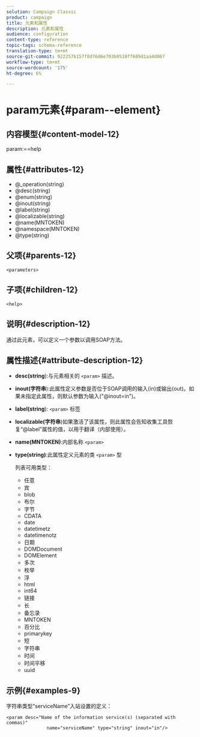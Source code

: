 ```yaml
---
solution: Campaign Classic
product: campaign
title: 元素和属性
description: 元素和属性
audience: configuration
content-type: reference
topic-tags: schema-reference
translation-type: tm+mt
source-git-commit: 922257b157f8d76d6e703b0510ff689d1aa4d067
workflow-type: tm+mt
source-wordcount: '175'
ht-degree: 6%

---
```



# param元素{#param--element}

## 内容模型{#content-model-12}

param:==help

## 属性{#attributes-12}

* @_operation(string)
* @desc(string)
* @enum(string)
* @inout(string)
* @label(string)
* @localizable(string)
* @name(MNTOKEN)
* @namespace(MNTOKEN)
* @type(string)

## 父项{#parents-12}

`<parameters>`

## 子项{#children-12}

`<help>`

## 说明{#description-12}

通过此元素，可以定义一个参数以调用SOAP方法。

## 属性描述{#attribute-description-12}

* **desc(string**):与元素相关的 `<param>` 描述。
* **inout(字符串**):此属性定义参数是否位于SOAP调用的输入(in)或输出(out)。如果未指定此属性，则默认参数为输入(&quot;@inout=in&quot;)。
* **label(string**): `<param>` 标签
* **localizable(字符串**)如果激活了该属性，则此属性会告知收集工具恢复“@label”属性的值，以用于翻译（内部使用）。
* **name(MNTOKEN)**:内部名称  `<param>`
* **type(string)**:此属性定义元素的类 `<param>` 型

   列表可用类型：

   * 任意
   * 宾
   * blob
   * 布尔
   * 字节
   * CDATA
   * date
   * datetimetz
   * datetimenotz
   * 日期
   * DOMDocument
   * DOMElement
   * 多次
   * 枚举
   * 浮
   * html
   * int64
   * 链接
   * 长
   * 备忘录
   * MNTOKEN
   * 百分比
   * primarykey
   * 短
   * 字符串
   * 时间
   * 时间平移
   * uuid

## 示例{#examples-9}

字符串类型“serviceName”入站设置的定义：

```
<param desc="Name of the information service(s) (separated with commas)"
               name="serviceName" type="string" inout="in"/>
```
